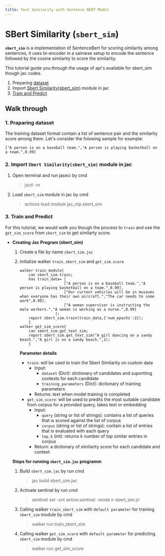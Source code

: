 ```yaml
---
title: Text Similarity with Sentence BERT Model
---
```


#  **SBert Similarity (`sbert_sim`)**
**`sbert_sim`** is a implementation of SentenceBert for scoring similarity among sentences, it uses bi-encoder in a saimese setup to encode the sentence followed by the cosine similarity to score the similarity.

This tutorial guide you through the usage of api's available for sbert_sim though jac codes.


1. Preparing [dataset](#1-praparing-dataset)
2. Import [Sbert Similarity(sbert_sim)](#2-import-sbert-similaritysbertsim-module-in-jac) module in jac
3. [Train and Predict](#3-train-and-predict)


## **Walk through**

### **1. Praparing dataset**
The training dataset format contain a list of sentence pair and the similarity score among them. Let's consider the folowing sample for example:
```
["A person is on a baseball team.","A person is playing basketball on a team.",0.99]
```

### **2. Import `Sbert Similarity(sbert_sim)` module in jac**
1. Open terminal and run jaseci by cmd
    > jsctl -m
2. Load `sbert_sim` module in jac by cmd
    > actions load module jac_nlp.sbert_sim

### **3. Train and Predict**
For this tutorial, we would walk you though the process to `train` and use the `get_sim_score` from `sbert_sim` to get similarty score.

* **Creating Jac Program (sbert_sim)**
    1. Create a file by name `sbert_sim.jac`

    2. Initialize walker `train_sbert_sim` and `get_sim_score`
        ```jac
        walker train_module{
            can sbert_sim.train;
            has train_data= [
                            ["A person is on a baseball team.","A person is playing basketball on a team.",0.99],
                            ["Our current vehicles will be in museums when everyone has their own aircraft.","The car needs to some work",0.99],
                            ["A woman supervisor is instructing the male workers.","A woman is working as a nurse.",0.99]
                        ];
            report sbert_sim.train(train_data,{'num_epochs':2});
            }
        walker get_sim_score{
            can sbert_sim.get_text_sim;
            report sbert_sim.get_text_sim("A girl dancing on a sandy beach.","A girl is on a sandy beach.",1);
            }
        ```
        **Parameter details**
        * `train`: will be used to train the Sbert Similarity on custom data
            * Input:
                * `dataset` (Dict): dictionary of candidates and suportting contexts for each candidate
                * `training_parameters` (Dict): dictionary of training parameters
            * Returns: text when model training is completed
        * `get_sim_score`: will be used to predits the most suitable candidate from corpus for a provided query, takes text or embedding
            * Input:
                * `query` (string or list of strings): contains a list of queries that is scored against the list of corpus
                * `corpus` (string or list of strings): contain a list of entries that is evaluated with each query
                * `top_k` (int): returns k number of top similar entries in corpus
            * Return: a dictionary of similarity score for each candidate and context


    **Steps for running `sbert_sim.jac` programm**
    1. Build `sbert_sim.jac` by run cmd
        > jac build sbert_sim.jac
    2. Activate sentinal by run cmd
        > sentinel set -snt active:sentinel -mode ir sbert_sim.jir

    3. Calling walker `train_sbert_sim` with `default parameter` for training `sbert_sim` module by cmd
        > walker run train_sbert_sim </br>
    4. Calling walker `get_sim_score` with `default parameter` for predicting `sbert_sim` module by cmd
        > walker run get_sim_score </br>